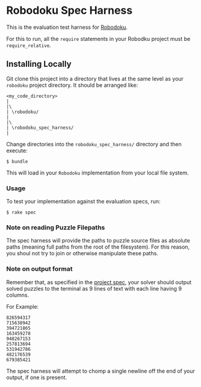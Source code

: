 # Robodoku Spec Harness

This is the evaluation test harness for [Robodoku](https://github.com/JumpstartLab/curriculum/blob/master/source/projects/robodoku.markdown).

For this to run, all the `require` statements in your Robodku project must be `require_relative`.

## Installing Locally

Git clone this project into a directory that lives at the same level
as your `robodoku` project directory. It should be arranged like:

    <my_code_directory>
    |
    |\
    | \robodoku/
    |
    |\
    | \robodoku_spec_harness/
    |

Change directories into the `robodoku_spec_harness/` directory and then execute:

    $ bundle

This will load in your `Robodoku` implementation from your local file system.

### Usage

To test your implementation against the evaluation specs, run:

    $ rake spec

### Note on reading Puzzle Filepaths

The spec harness will provide the paths to puzzle source files as
absolute paths (meaning full paths from the root of the filesystem).
For this reason, you shoul not try to join or otherwise manipulate
these paths.

### Note on output format

Remember that, as specified in the [project spec](https://github.com/JumpstartLab/curriculum/blob/master/source/projects/robodoku.markdown#template),
your solver should output solved puzzles to the terminal
as 9 lines of text with each line having 9 columns.

For Example:

```
826594317
715638942
394721865
163459278
948267153
257813694
531942786
482176539
679385421
```

The spec harness will attempt to chomp a single newline off the end of
your output, if one is present.
